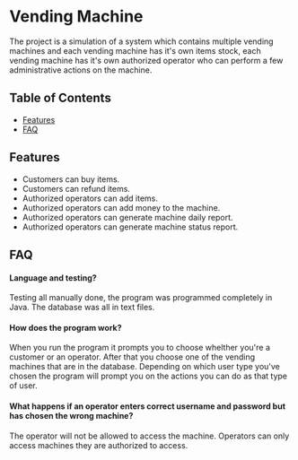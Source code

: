 
# Vending Machine

The project is a simulation of a system which contains multiple vending machines and each vending machine has it's own items stock, each vending machine has it's own authorized operator who can perform a few administrative actions on the machine.



## Table of Contents

- [Features](#features)
- [FAQ](#faq)



## Features

- Customers can buy items.
- Customers can refund items.
- Authorized operators can add items.
- Authorized operators can add money to the machine.
- Authorized operators can generate machine daily report.
- Authorized operators can generate machine status report.




## FAQ

#### Language and testing?

Testing all manually done, the program was programmed completely in Java. The database was all in text files.

#### How does the program work?

When you run the program it prompts you to choose whelther you're a customer or an operator. After that you choose one of the vending machines that are in the database. Depending on which user type you've chosen the program will prompt you on the actions you can do as that type of user.

#### What happens if an operator enters correct username and password but has chosen the wrong machine?

The operator will not be allowed to access the machine. Operators can only access machines they are authorized to access.

